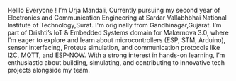 Helllo Everyone !
I’m Urja Mandali,
Currently pursuing my second year of Electronics and Communication Engineering at Sardar Vallabhbhai National Institute of Technology,Surat.
I'm originally from Gandhinagar,Gujarat.
I’m part of Drishti’s IoT & Embedded Systems domain for Makernova 3.0, 
where I’m eager to explore and learn about microcontrollers (ESP, STM, Arduino), sensor interfacing, Proteus simulation, and communication protocols like I2C, MQTT, and ESP-NOW.
With a strong interest in hands-on learning, I’m enthusiastic about building, simulating, and contributing to innovative tech projects alongside my team.
